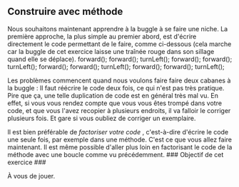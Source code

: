 ## Construire avec méthode ##
Nous souhaitons maintenant apprendre à la buggle à se faire une niche.  La
première approche, la plus simple au premier abord, est d'écrire directement
le code permettant de le faire, comme ci-dessous (cela marche car la buggle
de cet exercice laisse une traînée rouge dans son sillage quand elle se
déplace).     forward();
    forward();
    turnLeft();
    forward();
    forward();
    turnLeft();
    forward();
    forward();
    turnLeft();
    forward();
    forward();
    turnLeft();

Les problèmes commencent quand nous voulons faire faire deux cabanes à la
buggle : Il faut réécrire le code deux fois, ce qui n'est pas très
pratique. Pire que ça, une telle duplication de code est en général très mal
vu. En effet, si vous vous rendez compte que vous vous êtes trompé dans
votre code, et que vous l'avez recopier à plusieurs endroits, il va falloir
le corriger plusieurs fois. Et gare si vous oubliez de corriger un
exemplaire.

Il est bien préférable de *factoriser votre code* , c'est-à-dire
d'écrire le code une seule fois, par exemple dans une méthode. C'est ce que
vous allez faire maintenant. Il est même possible d'aller plus loin en
factorisant le code de la méthode avec une boucle comme vu
précédemment. ### Objectif de cet exercice ###

À vous de jouer.

